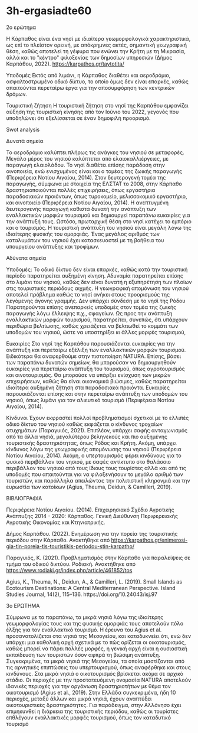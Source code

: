 # 3h-ergasiadte60

2ο ερώτημα

Η Κάρπαθος είναι ένα νησί με ιδιαίτερα γεωμορφολογικά χαρακτηριστικά, ως επί το πλείστον ορεινή, με απόκρημνες ακτές, σημαντική γεωγραφική θέση, καθώς αποτελεί τη γέφυρα που ενώνει την Κρήτη με τη Μικρασία, αλλά και το "κέντρο" φιλοξενίας των δημοσίων υπηρεσιών (Δήμος Καρπάθου, 2022).
https://karpathos.gr/taytotita/

Υποδομές 
Εκτός από λιμάνι, η Κάρπαθος διαθέτει και αεροδρόμιο, ασφαλτοστρωμένο οδικό δίκτυο, το οποίο όμως δεν είναι επαρκές, καθώς απαιτούνται περεταίρω έργα για την αποσυμφόρηση των κεντρικών δρόμων.

Τουριστική ζήτηση
Η τουριστική ζήτηση στο νησί της Καρπάθου εμφανίζει αύξηση της τουριστική κίνησης από τον Ιούνιο του 2022, γεγονός που υποδηλώνει ότι εξελίσσεται σε έναν δημοφιλή προορισμό.


Swot analysis

Δυνατά σημεία 

Το αεροδρόμιο καλύπτει πλήρως τις ανάγκες του νησιού σε μεταφορές. Μεγάλο μέρος του νησιού καλύπτεται από ελαιοκαλλιέργειες, με παραγωγή ελαιολάδου. Το νησί διαθέτει επίσης παράδοση στην οινοποιεία, ενώ ενισχυμένος είναι και ο τομέας της ζωικής παραγωγής (Περιφέρεια Νοτίου Αιγαίου, 2014).
Στον δευτερογενή τομέα της παραγωγής, σύμφωνα με στοιχεία της ΕΛΣΤΑΤ το 2008, στην Κάρπαθο δραστηριοποιούνται πολλές επιχειρήσεις, όπως εργαστήρια παραδοσιακών προιόντων, όπως τυροκομείο, μελισσοκομικό εργαστήριο, και οινοποιείο (Περιφέρεια Νοτίου Αιγαίου, 2014). Η ανεπτυγμένη δευτερογενής παραγωγή καθιστά δυνατή την ανάπτυξη των εναλλακτικών μορφών τουρισμού και δημιουργεί παραπάνω ευκαιρίες για την ανάπτυξή τους.
Ωστόσο, πρωταρχική θέση στο νησί κατέχει το εμπόριο και ο τουρισμός. Η τουριστική ανάπτυξη του νησιού είναι μεγάλη λόγω της ιδιαίτερης φυσικής του ομορφιάς. Ένας μεγάλος αριθμός των καταλυμάτων του νησιού έχει κατασκευαστεί με τη βοήθεια του υπουργείου ανάπτυξης και τροφίμων.


Αδύνατα σημεία 

Υποδομές: Το οδικό δίκτυο δεν είναι επαρκές, καθώς κατά την τουριστική περίοδο παρατηρείται αυξημένη κίνηση. Αδυναμία παρατηρείται επίσης στο λιμάνι του νησιού, καθώς δεν είναι δυνατή η εξυπηρέτηση των πλοίων στις τουριστικές περιόδους αιχμής. 
Η γεωγραφική απομόνωση του νησιού αποτελεί πρόβλημα καθώς το νησί ανήκει στους προορισμούς της λεγόμενης άγονης γραμμής. Δεν υπάρχει σύνδεση με το νησί της Ρόδου 
Παρατηρούνται επίσης ανεπαρκείς υποδομές στον τομέα της ζωικής παραγωγής λόγω έλλειψης π.χ., σφαγείων. Ως προς την ανάπτυξη εναλλακτικών μορφών τουρισμού, παρατηρείται, συνεπώς, ότι υπάρχουν περιθώρια βελτίωσης, καθώς χρειάζεται να βελτιωθεί το κομμάτι των υποδομών του νησιού, ώστε να υποστηρίξει κι άλλες μορφές τουρισμού, 



Ευκαιρίες
Στο νησί της Καρπάθου παρουσιάζονται ευκαιρίες για την ανάπτυξη και περεταίρω εξέλιξη των εναλλακτικών μορφών τουρισμού. Ειδικότερα θα αναφερθούμε στην πιστοποίηση NATURA. Επίσης, βάσει των παραπάνω δυνατών σημείων, θα μπορούσαν να δημιουργηθούν ευκαιρίες για περεταίρω ανάπτυξη του τουρισμού, όπως αγροτουρισμός και οινοτουρισμός. Θα μπορούσε να υπάρξει ενίσχυση των μικρών επιχειρήσεων, καθώς θα είναι οικονομικά βιώσιμες, καθώς παρατηρείται ιδιαίτερα αυξημένη ζήτηση στα παραδοσιακά προιόντα. Ευκαιρίες παρουσιάζονται επίσης και στην περεταίρω ανάπτυξη των υποδομών του νησιού, όπως λιμάνι για τον αλιευτικό τουρισμό (Περιφέρεια Νοτίου Αιγαίου, 2014).

Κίνδυνοι 
Έχουν εκφραστεί πολλοί προβληματισμοί σχετικοί με το ελλιπές οδικό δίκτυο του νησιού καθώς εκφάζεται ο κίνδυνος τροχαίων ατυχημάτων (Παραγυιός, 2021). Επιπλέον, υπάρχει σαφής ανταγωνισμός από τα άλλα νησιά, μεγαλύτερου βεληνεκούς και πιο αυξημένης τουριστικής δραστηριότητας, όπως Ρόδος και Κρήτη. Ακόμη, υπάρχει κίνδυνος λόγω της γεωγραφικής απομόνωσης του νησιού (Περιφέρεια Νοτίου Αιγαίου, 2014). Ακόμη, ο υπερτουρισμός φέρει κινδύνους για το φυσικό περιβάλλον του νησιού,  με σαφές αντίκτυπο στο θαλάσσιο περιβάλλον του νησιού από τους ίδιους τους τουρίστες αλλά και από τις υποδομές που απαιτούνται για να φιλοξενήσουν το μεγάλο αριθμό των τουριστών, και παράλληλα απειλώντας την πολιτιστική κληρονμιά και την ευρωστία των κατοίκων (Agius, Theuma, Deidun, & Camilleri, 2019).


ΒΙΒΛΙΟΓΡΑΦΙΑ

Περιφέρεια Νοτίου Αιγαίου. (2014). Επιχειρησιακό Σχέδιο Αγροτικής Ανάπτυξης 2014 - 2020: Κάρπαθος. Γενική Διεύθυνση Περιφερειακής Αγροτικής Οικονομίας και Κτηνιατρικής.

Δήμος Καρπάθου. (2022). Ενημέρωση για την πορεία της τουριστικής περιόδου στην Κάρπαθο. Ανακτήθηκε από https://karpathos.gr/enimerosi-gia-tin-poreia-tis-touristikis-periodou-stin-karpatho/

Παραγυιός, Κ. (2021). Προβληματισμός στην Κάρπαθο για παραλείψεις σε τμήμα του οδικού δικτύου. Ροδιακή. Ανακτήθηκε από https://www.rodiaki.gr/index.php/article/461852/tos

Agius, K., Theuma, N., Deidun, A., & Camilleri, L. (2019). Small Islands as Ecotourism Destinations: A Central Mediterranean Perspective. Island Studies Journal, 14(2), 115–136. https:/​/​doi.org/​10.24043/​isj.97


3o ΕΡΩΤΗΜΑ

Σύμφωνα με τα παραπάνω, τα μικρά νησιά λόγω της ιδιαίτερης γεωμορφολογίας τους και της φυσικής ομορφιάς τους αποτελούν πόλο έλξης για τον εναλλακτικό τουρισμό. Η έρευνα του Agius et al. προσανατολίζεται στα νησιά της Μεσογείου, και καταδυκνείει ότι, ενώ δεν υπάρχει μια καθολική αρχή σχετικά με το πώς ορίζεται οι οικοτουρισμός, καθώς μπορεί να πάρει πολλές μορφές, η γενική αρχή είναι η ουσιαστική εκπαίδευση των τουριστών όσον αφπρά τη βιώσιμη ανάπτυξη. Συγκεκριμένα, τα μικρά νησιά της Μεσογείου, τα οποία μαστίζονται από τις αρνητικές επιπτώσεις του υπερτουρισμού, όπως αναφέρθηκε και στους κινδύνους. Στα μικρά νησιά ο οικοτουρισμός βρίσκεται ακόμα σε αρχικό στάδιο. Οι περιοχές με την προστατευόμενη ονομασία NATURA αποτελούν ιδανικές περιοχές για την οργάνωση δραστηριοτήτων με θέμα τον οικοτουρισμό (Agius et al., 2019). Στην Ελλάδα συγκεκριμένα, ήδη 10 περιοχές, μεταξύ άλλων και μικρά νησιά, έχουν αναπτύξει οικοτουριστικές δραστηριότητες. Για παράδειγμα, στην Αλλόνησο έχει επιμηκυνθεί η διάρκεια της τουριστικής περιόδου, καθώς οι τουρίστες επθλέγουν εναλλακτικές μορφές τουρισμού, όπως τον καταδυτικό τουρισμό


